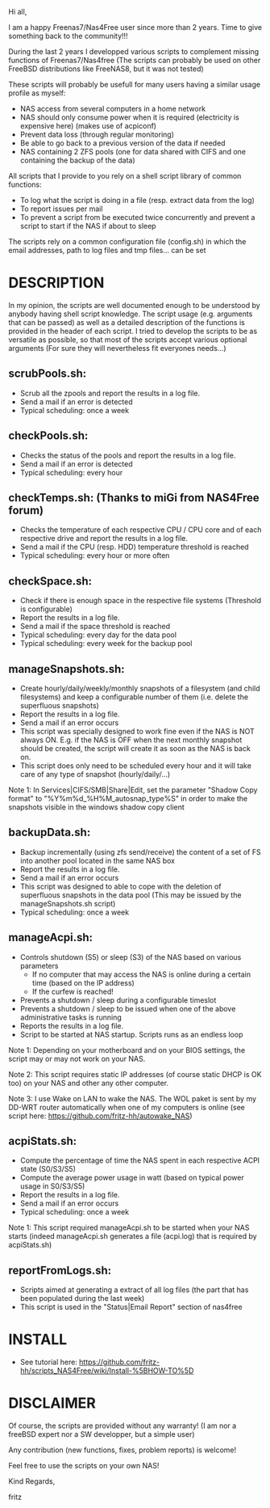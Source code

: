 Hi all,

I am a happy Freenas7/Nas4Free user since more than 2 years.
Time to give something back to the community!!!

During the last 2 years I developped various scripts to complement missing functions of Freenas7/Nas4free (The scripts can probably be used on other FreeBSD distributions like FreeNAS8, but it was not tested)

These scripts will probably be usefull for many users having a similar usage profile as myself:
- NAS access from several computers in a home network
- NAS should only consume power when it is required (electricity is expensive here) (makes use of acpiconf)
- Prevent data loss (through regular monitoring)
- Be able to go back to a previous version of the data if needed
- NAS containing 2 ZFS pools (one for data shared with CIFS and one containing the backup of the data)

All scripts that I provide to you rely on a shell script library of common functions:
- To log what the script is doing in a file (resp. extract data from the log)
- To report issues per mail
- To prevent a script from be executed twice concurrently and prevent a script to start if the NAS if about to sleep

The scripts rely on a common configuration file (config.sh) in which the email addresses, path to log files and tmp files... can be set


DESCRIPTION
===========

In my opinion, the scripts are well documented enough to be understood by anybody having shell script knowledge.
The script usage (e.g. arguments that can be passed) as well as a detailed description of the functions is provided in the header of each script.
I tried to develop the scripts to be as versatile as possible, so that most of the scripts accept various optional arguments (For sure they will nevertheless fit everyones needs...)

scrubPools.sh:
--------------

- Scrub all the zpools and report the results in a log file.
- Send a mail if an error is detected
- Typical scheduling: once a week

checkPools.sh:
--------------

- Checks the status of the pools and report the results in a log file.
- Send a mail if an error is detected
- Typical scheduling: every hour

checkTemps.sh: (Thanks to miGi from NAS4Free forum)
--------------

- Checks the temperature of each respective CPU / CPU core and of each respective drive and report the results in a log file.
- Send a mail if the CPU (resp. HDD) temperature threshold is reached
- Typical scheduling: every hour or more often

checkSpace.sh:
--------------

- Check if there is enough space in the respective file systems (Threshold is configurable)
- Report the results in a log file.
- Send a mail if the space threshold is reached
- Typical scheduling: every day for the data pool
- Typical scheduling: every week for the backup pool

manageSnapshots.sh:
-------------------

- Create hourly/daily/weekly/monthly snapshots of a filesystem (and child filesystems) and keep a configurable number of them (i.e. delete the superfluous snapshots)
- Report the results in a log file.
- Send a mail if an error occurs
- This script was specially designed to work fine even if the NAS is NOT always ON. E.g. if the NAS is OFF when the next monthly snapshot should be created, the script will create it as soon as the NAS is back on.
- This script does only need to be scheduled every hour and it will take care of any type of snapshot (hourly/daily/...)

Note 1: In Services|CIFS/SMB|Share|Edit, set the parameter "Shadow Copy format" to "%Y%m%d_%H%M_autosnap_type%S" in order to make the snapshots visible in the windows shadow copy client

backupData.sh:
--------------

- Backup incrementally (using zfs send/receive) the content of a set of FS into another pool located in the same NAS box
- Report the results in a log file.
- Send a mail if an error occurs
- This script was designed to able to cope with the deletion of superfluous snapshots in the data pool (This may be issued by the manageSnapshots.sh script)
- Typical scheduling: once a week

manageAcpi.sh:
--------------

- Controls shutdown (S5) or sleep (S3) of the NAS based on various parameters
    - If no computer that may access the NAS is online during a certain time (based on the IP address)
    - If the curfew is reached!
- Prevents a shutdown / sleep during a configurable timeslot
- Prevents a shutdown / sleep to be issued when one of the above administrative tasks is running
- Reports the results in a log file.
- Script to be started at NAS startup. Scripts runs as an endless loop

Note 1: Depending on your motherboard and on your BIOS settings, the script may or may not work on your NAS.

Note 2: This script requires static IP addresses (of course static DHCP is OK too) on your NAS and other any other computer.

Note 3: I use Wake on LAN to wake the NAS. The WOL paket is sent by my DD-WRT router automatically when one of my computers is online (see script here: https://github.com/fritz-hh/autowake_NAS)

acpiStats.sh:
-------------

- Compute the percentage of time the NAS spent in each respective ACPI state (S0/S3/S5)
- Compute the average power usage in watt (based on typical power usage in S0/S3/S5)
- Report the results in a log file.
- Send a mail if an error occurs
- Typical scheduling: once a week

Note 1: This script required manageAcpi.sh to be started when your NAS starts (indeed manageAcpi.sh generates a file (acpi.log) that is required by acpiStats.sh)

reportFromLogs.sh:
------------------

- Scripts aimed at generating a extract of all log files (the part that has been populated during the last week)
- This script is used in the "Status|Email Report" section of nas4free


INSTALL
=======

- See tutorial here: https://github.com/fritz-hh/scripts_NAS4Free/wiki/Install-%5BHOW-TO%5D

DISCLAIMER
==========

Of course, the scripts are provided without any warranty!
(I am nor a freeBSD expert nor a SW developper, but a simple user)

Any contribution (new functions, fixes, problem reports) is welcome!

Feel free to use the scripts on your own NAS!

Kind Regards,

fritz
